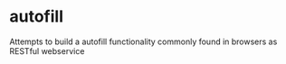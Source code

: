 # autofill
Attempts to build a autofill functionality commonly found in browsers as RESTful webservice
